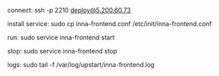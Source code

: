 connect:
ssh -p 2210 deploy@5.200.60.73

install service:
sudo cp inna-frontend.conf /etc/init/inna-frontend.conf

run:
sudo service inna-frontend start

stop:
sudo service inna-frontend stop

logs:
sudo tail -f /var/log/upstart/inna-frontend.log